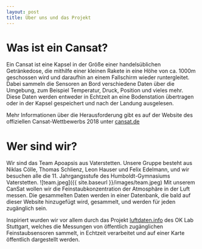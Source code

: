 ```yaml
---
layout: post
title: Über uns und das Projekt
---
```


Was ist ein Cansat?
===================

Ein Cansat ist eine Kapsel in der Größe einer handelsüblichen Getränkedose, die mithilfe einer kleinen Rakete
in eine Höhe von ca. 1000m geschossen wird und daraufhin an einem Fallschirm wieder runtergleitet. Dabei sammeln
die Sensoren an Bord verschiedene Daten über die Umgebung, zum Beispiel Temperatur, Druck, Position und vieles mehr.
Diese Daten werden entweder in Echtzeit an eine Bodenstation übertragen oder in der Kapsel gespeichert und nach
der Landung ausgelesen.

Mehr Informationen über die Herausforderung gibt es auf der Website des offiziellen Cansat-Wettbewerbs 2018
unter [cansat.de](cansat.de)


Wer sind wir?
==============
Wir sind das Team Apoapsis aus Vaterstetten. Unsere Gruppe besteht aus
Niklas Cölle, Thomas Schlienz, Leon Hauser und Felix Edelmann, und wir besuchen alle die 11. Jahrgangsstufe des
Humboldt-Gymnasiums Vaterstetten. ![team.jpeg]({{ site.baseurl }}/images/team.jpeg)
Mit unserem CanSat wollen wir die Feinstaubkonzentration der Atmosphäre in der Luft
messen. Die gesammelten Daten werden in einer Datenbank, die bald auf dieser Website hinzugefügt wird, gesammelt, und
werden für jeden zugänglich sein.


Inspiriert wurden wir vor allem durch das Projekt [luftdaten.info](luftdaten.info) des OK Lab Stuttgart, welches die Messungen von öffentlich
zugänglichen Feinstaubsensoren sammelt, in Echtzeit verarbeitet und auf einer Karte öffentlich dargestellt werden.
